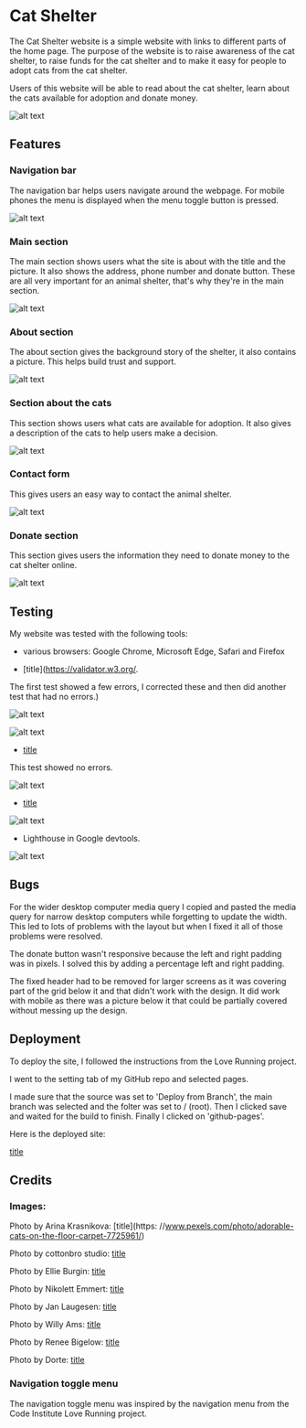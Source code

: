 # Cat Shelter

The Cat Shelter website is a simple website with links to different parts of the home page. The purpose of the website is to raise awareness of the cat shelter, to raise funds for the cat shelter and to make it easy for people to adopt cats from the cat shelter.

Users of this website will be able to read about the cat shelter, learn about the cats available for adoption and donate money.

![alt text](amiresponsive.jpeg)

## Features

### Navigation bar

The navigation bar helps users navigate around the webpage. For mobile phones the menu is displayed when the menu toggle button is pressed.

![alt text](header.jpeg)

### Main section

The main section shows users what the site is about with the title and the picture. It also shows the address, phone number and donate button. These are all very important for an animal shelter, that's why they're in the main section.

![alt text](main-section.jpeg)

### About section

The about section gives the background story of the shelter, it also contains a picture. This helps build trust and support.

![alt text](about.jpeg)

### Section about the cats

This section shows users what cats are available for adoption. It also gives a description of the cats to help users make a decision.

![alt text](cats.jpeg)

### Contact form

This gives users an easy way to contact the animal shelter.

![alt text](contact-form.jpeg)

### Donate section

This section gives users the information they need to donate money to the cat shelter online.

![alt text](donate.jpeg)

## Testing

My website was tested with the following tools:

- various browsers: Google Chrome, Microsoft Edge, Safari and Firefox 

- [title](<https://validator.w3.org/>. 
  
The first test showed a few errors, I corrected these and then did another test that had no errors.)

![alt text](html-test-1.jpeg)

![alt text](html-test-2.jpeg)

- [title](<https://jigsaw.w3.org/css-validator/validator>)

This test showed no errors.

![alt text](css-test.jpeg)

- [title](<https://ui.dev/amiresponsive>)

![alt text](amiresponsive.jpeg)

- Lighthouse in Google devtools.

![alt text](Lighthouse.png)

## Bugs

For the wider desktop computer media query I copied and pasted the media query for narrow desktop computers while forgetting to update the width. This led to lots of problems with the layout but when I fixed it all of those problems were resolved.

The donate button wasn't responsive because the left and right padding was in pixels. I solved this by adding a percentage left and right padding.

The fixed header had to be removed for larger screens as it was covering part of the grid below it and that didn't work with the design. It did work with mobile as there was a picture below it that could be partially covered without messing up the design.

## Deployment

To deploy the site, I followed the instructions from the Love Running project.

I went to the setting tab of my GitHub repo and selected pages.

I made sure that the source was set to 'Deploy from Branch', the main branch was selected and the folter was set to / (root). Then I clicked save and waited for
the build to finish. Finally I clicked on 'github-pages'.

Here is the deployed site:

[title](<https://catherinep37.github.io/Project-1/>)

## Credits

### Images:

Photo by Arina Krasnikova: [title](https: //www.pexels.com/photo/adorable-cats-on-the-floor-carpet-7725961/)

Photo by cottonbro studio: [title](<https://www.pexels.com/photo/woman-in-sweater-holding-orange-and-white-cat-6865039/>)

Photo by Ellie Burgin: [title](<https://www.pexels.com/photo/cute-cat-on-grassy-ground-4612722/>)

Photo by Nikolett Emmert: [title](<https://www.pexels.com/photo/cute-tabby-cat-14440674/>)

Photo by Jan Laugesen: [title](<https://www.pexels.com/photo/kitten-sitting-on-white-floor-12573568/>)

Photo by Willy Ams: [title](<https://www.pexels.com/photo/close-up-photo-of-white-cat-4056753/>)

Photo by Renee Bigelow: [title](<https://www.pexels.com/photo/macro-photo-of-brown-tabby-cat-51439/>)

Photo by Dorte: [title](<https://www.pexels.com/photo/white-and-grey-short-fur-cat-beside-grey-rock-during-daytime-179237/>)

### Navigation toggle menu

The navigation toggle menu was inspired by the navigation menu from the Code Institute Love Running project.
